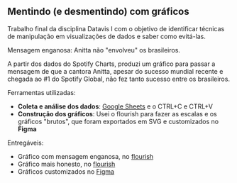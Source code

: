 ## Mentindo (e desmentindo) com gráficos
Trabalho final da disciplina Datavis I com o objetivo de identificar técnicas de manipulação em visualizações de dados e saber como evitá-las.

Mensagem enganosa: Anitta não "envolveu" os brasileiros.

A partir dos dados do Spotify Charts, produzi um gráfico para passar a mensagem de que a cantora Anitta, apesar do sucesso mundial recente e chegada ao #1 do Spotify Global, não fez tanto sucesso entre os brasileiros.




Ferramentas utilizadas:
* **Coleta e análise dos dados**: [Google Sheets](https://docs.google.com/spreadsheets/d/1qvDOxWPRLMr_Ye_fKuf2w10fA1AHJ2ADcitPXFW57gA/edit?usp=sharing) e o CTRL+C e CTRL+V
* **Construção dos gráficos**: Usei o flourish para fazer as escalas e os gráficos "brutos", que foram exportados em SVG e customizados no **Figma**

Entregáveis:
* Gráfico com mensagem enganosa, no [flourish](https://public.flourish.studio/visualisation/9245836/)
* Gráfico mais honesto, no [flourish](https://public.flourish.studio/visualisation/9245752/)
* Gráficos customizados no [Figma](https://www.figma.com/file/EjeJxykLvrr61DxSkkhNE4/Datavis-I---Mentindo-e-desmentindo-com-gr%C3%A1ficos?node-id=0%3A1)


